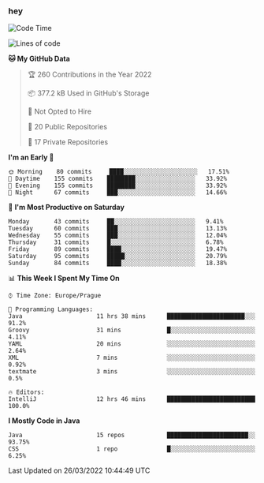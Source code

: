### hey

<!--START_SECTION:waka-->
![Code Time](http://img.shields.io/badge/Code%20Time-606%20hrs%2030%20mins-blue)

![Lines of code](https://img.shields.io/badge/From%20Hello%20World%20I%27ve%20Written-92%20Thousand%20lines%20of%20code-blue)

**🐱 My GitHub Data** 

> 🏆 260 Contributions in the Year 2022
 > 
> 📦 377.2 kB Used in GitHub's Storage 
 > 
> 🚫 Not Opted to Hire
 > 
> 📜 20 Public Repositories 
 > 
> 🔑 17 Private Repositories  
 > 
**I'm an Early 🐤** 

```text
🌞 Morning    80 commits     ████░░░░░░░░░░░░░░░░░░░░░   17.51% 
🌆 Daytime    155 commits    ████████░░░░░░░░░░░░░░░░░   33.92% 
🌃 Evening    155 commits    ████████░░░░░░░░░░░░░░░░░   33.92% 
🌙 Night      67 commits     ███░░░░░░░░░░░░░░░░░░░░░░   14.66%

```
📅 **I'm Most Productive on Saturday** 

```text
Monday       43 commits     ██░░░░░░░░░░░░░░░░░░░░░░░   9.41% 
Tuesday      60 commits     ███░░░░░░░░░░░░░░░░░░░░░░   13.13% 
Wednesday    55 commits     ███░░░░░░░░░░░░░░░░░░░░░░   12.04% 
Thursday     31 commits     █░░░░░░░░░░░░░░░░░░░░░░░░   6.78% 
Friday       89 commits     ████░░░░░░░░░░░░░░░░░░░░░   19.47% 
Saturday     95 commits     █████░░░░░░░░░░░░░░░░░░░░   20.79% 
Sunday       84 commits     ████░░░░░░░░░░░░░░░░░░░░░   18.38%

```


📊 **This Week I Spent My Time On** 

```text
⌚︎ Time Zone: Europe/Prague

💬 Programming Languages: 
Java                     11 hrs 38 mins      ██████████████████████░░░   91.2% 
Groovy                   31 mins             █░░░░░░░░░░░░░░░░░░░░░░░░   4.11% 
YAML                     20 mins             ░░░░░░░░░░░░░░░░░░░░░░░░░   2.64% 
XML                      7 mins              ░░░░░░░░░░░░░░░░░░░░░░░░░   0.92% 
textmate                 3 mins              ░░░░░░░░░░░░░░░░░░░░░░░░░   0.5%

🔥 Editors: 
IntelliJ                 12 hrs 46 mins      █████████████████████████   100.0%

```

**I Mostly Code in Java** 

```text
Java                     15 repos            ███████████████████████░░   93.75% 
CSS                      1 repo              █░░░░░░░░░░░░░░░░░░░░░░░░   6.25%

```



 Last Updated on 26/03/2022 10:44:49 UTC
<!--END_SECTION:waka-->
